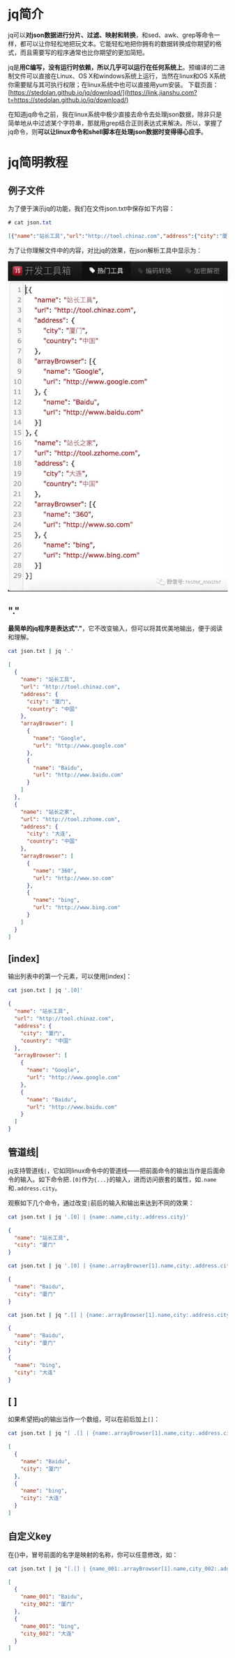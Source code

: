 # jq简介

jq可以**对json数据进行分片、过滤、映射和转换**，和sed、awk、grep等命令一样，都可以让你轻松地把玩文本。它能轻松地把你拥有的数据转换成你期望的格式，而且需要写的程序通常也比你期望的更加简短。

jq是**用C编写，没有运行时依赖，所以几乎可以运行在任何系统上**。预编译的二进制文件可以直接在Linux、OS X和windows系统上运行，当然在linux和OS X系统你需要赋与其可执行权限；在linux系统中也可以直接用yum安装。
 下载页面：
 [https://stedolan.github.io/jq/download/](https://link.jianshu.com?t=https://stedolan.github.io/jq/download/)

在知道jq命令之前，我在linux系统中极少直接去命令去处理json数据，除非只是简单地从中过滤某个字符串，那就用grep结合正则表达式来解决。所以，掌握了jq命令，则**可以让linux命令和shell脚本在处理json数据时变得得心应手**。

# jq简明教程

## 例子文件

为了便于演示jq的功能，我们在文件json.txt中保存如下内容：

```css
# cat json.txt 
```

```json
[{"name":"站长工具","url":"http://tool.chinaz.com","address":{"city":"厦门","country":"中国"},"arrayBrowser":[{"name":"Google","url":"http://www.google.com"},{"name":"Baidu","url":"http://www.baidu.com"}]},{"name":"站长之家","url":"http://tool.zzhome.com","address":{"city":"大连","country":"中国"},"arrayBrowser":[{"name":"360","url":"http://www.so.com"},{"name":"bing","url":"http://www.bing.com"}]}]
```

为了让你理解文件中的内容，对比jq的效果，在json解析工具中显示为：

![image-20221024165035352](../../Image/image-20221024165035352.png)

## "."

**最简单的jq程序是表达式"."**，它不改变输入，但可以将其优美地输出，便于阅读和理解。

```bash
cat json.txt | jq '.'
```

```json
[
  {
    "name": "站长工具",
    "url": "http://tool.chinaz.com",
    "address": {
      "city": "厦门",
      "country": "中国"
    },
    "arrayBrowser": [
      {
        "name": "Google",
        "url": "http://www.google.com"
      },
      {
        "name": "Baidu",
        "url": "http://www.baidu.com"
      }
    ]
  },
  {
    "name": "站长之家",
    "url": "http://tool.zzhome.com",
    "address": {
      "city": "大连",
      "country": "中国"
    },
    "arrayBrowser": [
      {
        "name": "360",
        "url": "http://www.so.com"
      },
      {
        "name": "bing",
        "url": "http://www.bing.com"
      }
    ]
  }
]
```

## [index]

输出列表中的第一个元素，可以使用[index]：

```bash
cat json.txt | jq '.[0]'
```

```json
{
  "name": "站长工具",
  "url": "http://tool.chinaz.com",
  "address": {
    "city": "厦门",
    "country": "中国"
  },
  "arrayBrowser": [
    {
      "name": "Google",
      "url": "http://www.google.com"
    },
    {
      "name": "Baidu",
      "url": "http://www.baidu.com"
    }
  ]
}
```

## 管道线|

jq支持管道线`|`，它如同linux命令中的管道线——把前面命令的输出当作是后面命令的输入。如下命令把`.[0]`作为`{...}`的输入，进而访问嵌套的属性，如`.name`和`.address.city`。

观察如下几个命令，通过改变`|`前后的输入和输出来达到不同的效果：

```bash
cat json.txt | jq '.[0] | {name:.name,city:.address.city}'
```

```json
{
  "name": "站长工具",
  "city": "厦门"
}
```



```bash
cat json.txt | jq '.[0] | {name:.arrayBrowser[1].name,city:.address.city}'
```

```json
{
  "name": "Baidu",
  "city": "厦门"
}
```



```bash
cat json.txt | jq ".[] | {name:.arrayBrowser[1].name,city:.address.city}"
```

```json
{
  "name": "Baidu",
  "city": "厦门"
}
{
  "name": "bing",
  "city": "大连"
}
```

## [ ]

如果希望把jq的输出当作一个数组，可以在前后加上`[]`：

```bash
cat json.txt | jq "[ .[] | {name:.arrayBrowser[1].name,city:.address.city} ]"
```

```json
[
  {
    "name": "Baidu",
    "city": "厦门"
  },
  {
    "name": "bing",
    "city": "大连"
  }
]
```

## 自定义key

在{}中，冒号前面的名字是映射的名称，你可以任意修改，如：

```bash
cat json.txt | jq "[.[] | {name_001:.arrayBrowser[1].name,city_002:.address.city}]"
```

```json
[
  {
    "name_001": "Baidu",
    "city_002": "厦门"
  },
  {
    "name_001": "bing",
    "city_002": "大连"
  }
]
```

